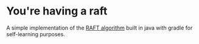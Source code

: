 # You're having a raft

A simple implementation of the [RAFT algorithm](https://raft.github.io/) built in java with gradle for self-learning
purposes.